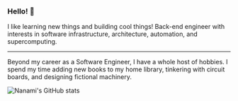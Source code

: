
### Hello! 👋

I like learning new things and building cool things! Back-end engineer with interests in software infrastructure, architecture, automation, and supercomputing.

------------------

Beyond my career as a Software Engineer, I have a whole host of hobbies. I spend my time adding new books to my home library, tinkering with circuit boards, and designing fictional machinery. 


![Nanami's GitHub stats](https://github-readme-stats.vercel.app/api?username=anuraghazra&theme=algoliak&show_icons=true)
